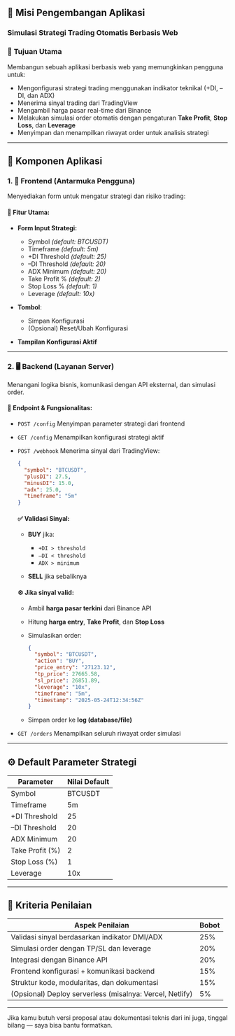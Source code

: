 
## 🧭 Misi Pengembangan Aplikasi

### **Simulasi Strategi Trading Otomatis Berbasis Web**

### 🎯 **Tujuan Utama**

Membangun sebuah aplikasi berbasis web yang memungkinkan pengguna untuk:

* Mengonfigurasi strategi trading menggunakan indikator teknikal (+DI, –DI, dan ADX)
* Menerima sinyal trading dari TradingView
* Mengambil harga pasar real-time dari Binance
* Melakukan simulasi order otomatis dengan pengaturan **Take Profit**, **Stop Loss**, dan **Leverage**
* Menyimpan dan menampilkan riwayat order untuk analisis strategi

---

## 🧩 Komponen Aplikasi

### 1. 🔧 **Frontend (Antarmuka Pengguna)**

Menyediakan form untuk mengatur strategi dan risiko trading:

#### 📝 Fitur Utama:

* **Form Input Strategi:**

  * Symbol *(default: BTCUSDT)*
  * Timeframe *(default: 5m)*
  * +DI Threshold *(default: 25)*
  * –DI Threshold *(default: 20)*
  * ADX Minimum *(default: 20)*
  * Take Profit % *(default: 2)*
  * Stop Loss % *(default: 1)*
  * Leverage *(default: 10x)*
* **Tombol**:

  * Simpan Konfigurasi
  * (Opsional) Reset/Ubah Konfigurasi
* **Tampilan Konfigurasi Aktif**

---

### 2. 🖥️ **Backend (Layanan Server)**

Menangani logika bisnis, komunikasi dengan API eksternal, dan simulasi order.

#### 🧩 Endpoint & Fungsionalitas:

* `POST /config`
  Menyimpan parameter strategi dari frontend

* `GET /config`
  Menampilkan konfigurasi strategi aktif

* `POST /webhook`
  Menerima sinyal dari TradingView:

  ```json
  {
    "symbol": "BTCUSDT",
    "plusDI": 27.5,
    "minusDI": 15.0,
    "adx": 25.0,
    "timeframe": "5m"
  }
  ```

  #### ✅ Validasi Sinyal:

  * **BUY** jika:

    * `+DI > threshold`
    * `–DI < threshold`
    * `ADX > minimum`
  * **SELL** jika sebaliknya

  #### ⚙️ Jika sinyal valid:

  * Ambil **harga pasar terkini** dari Binance API
  * Hitung **harga entry**, **Take Profit**, dan **Stop Loss**
  * Simulasikan order:

    ```json
    {
      "symbol": "BTCUSDT",
      "action": "BUY",
      "price_entry": "27123.12",
      "tp_price": 27665.58,
      "sl_price": 26851.89,
      "leverage": "10x",
      "timeframe": "5m",
      "timestamp": "2025-05-24T12:34:56Z"
    }
    ```
  * Simpan order ke **log (database/file)**

* `GET /orders`
  Menampilkan seluruh riwayat order simulasi

---

## ⚙️ Default Parameter Strategi

| Parameter       | Nilai Default |
| --------------- | ------------- |
| Symbol          | BTCUSDT       |
| Timeframe       | 5m            |
| +DI Threshold   | 25            |
| –DI Threshold   | 20            |
| ADX Minimum     | 20            |
| Take Profit (%) | 2             |
| Stop Loss (%)   | 1             |
| Leverage        | 10x           |

---

## 🧪 Kriteria Penilaian

| Aspek Penilaian                                          | Bobot |
| -------------------------------------------------------- | ----- |
| Validasi sinyal berdasarkan indikator DMI/ADX            | 25%   |
| Simulasi order dengan TP/SL dan leverage                 | 20%   |
| Integrasi dengan Binance API                             | 20%   |
| Frontend konfigurasi + komunikasi backend                | 15%   |
| Struktur kode, modularitas, dan dokumentasi              | 15%   |
| (Opsional) Deploy serverless (misalnya: Vercel, Netlify) | 5%    |

---

Jika kamu butuh versi proposal atau dokumentasi teknis dari ini juga, tinggal bilang — saya bisa bantu formatkan.


